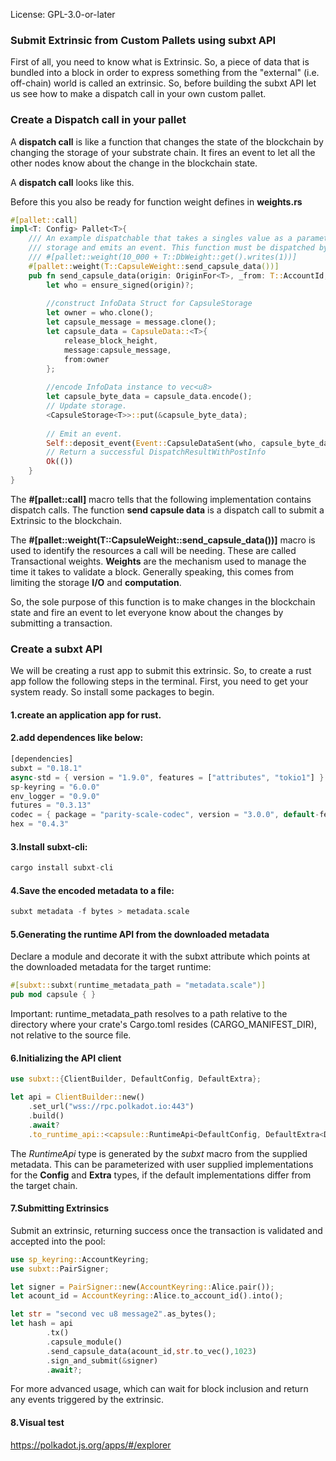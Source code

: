 License: GPL-3.0-or-later
### Submit Extrinsic from Custom Pallets using subxt API
First of all, you need to know what is Extrinsic. So, a piece of data that is bundled into a block in order to express something from the "external" (i.e. off-chain) world is called an extrinsic. So, before building the subxt API let us see how to make a dispatch call in your own custom pallet.

### Create a Dispatch call in your pallet
A **dispatch call** is like a function that changes the state of the blockchain by changing the storage of your substrate chain. It fires an event to let all the other nodes know about the change in the blockchain state.

A **dispatch call** looks like this.

Before this you also be ready for function weight defines in **weights.rs**

``` rust
#[pallet::call]
impl<T: Config> Pallet<T>{
	/// An example dispatchable that takes a singles value as a parameter, writes the value to
	/// storage and emits an event. This function must be dispatched by a signed extrinsic.
	/// #[pallet::weight(10_000 + T::DbWeight::get().writes(1))]
	#[pallet::weight(T::CapsuleWeight::send_capsule_data())]
	pub fn send_capsule_data(origin: OriginFor<T>, _from: T::AccountId, message: Vec<u8>, release_block_height: u32) -> DispatchResult {
		let who = ensure_signed(origin)?;
	
		//construct InfoData Struct for CapsuleStorage
		let owner = who.clone();
		let capsule_message = message.clone();
		let capsule_data = CapsuleData::<T>{
			release_block_height,
			message:capsule_message,
			from:owner
		};
	
		//encode InfoData instance to vec<u8>
		let capsule_byte_data = capsule_data.encode();
		// Update storage.
		<CapsuleStorage<T>>::put(&capsule_byte_data);
	
		// Emit an event.
		Self::deposit_event(Event::CapsuleDataSent(who, capsule_byte_data));
		// Return a successful DispatchResultWithPostInfo
		Ok(())
	}
}
``` 

The **#[pallet::call]** macro tells that the following implementation contains dispatch calls. The function **send capsule data** is a dispatch call to submit a Extrinsic to the blockchain.

The **#[pallet::weight(T::CapsuleWeight::send_capsule_data())]** macro is used to identify the resources a call will be needing. These are called Transactional weights. **Weights** are the mechanism used to manage the time it takes to validate a block. Generally speaking, this comes from limiting the storage **I/O** and **computation**.

So, the sole purpose of this function is to make changes in the blockchain state and fire an event to let everyone know about the changes by submitting a transaction.

### Create a subxt API
We will be creating a rust app to submit this extrinsic. So, to create a rust app follow the following steps in the terminal. First, you need to get your system ready. So install some packages to begin.

#### 1.create an application app for rust.

#### 2.add dependences like below:
``` rust
[dependencies]
subxt = "0.18.1"
async-std = { version = "1.9.0", features = ["attributes", "tokio1"] }
sp-keyring = "6.0.0"
env_logger = "0.9.0"
futures = "0.3.13"
codec = { package = "parity-scale-codec", version = "3.0.0", default-features = false, features = ["derive", "full", "bit-vec"] }
hex = "0.4.3"
```

#### 3.Install subxt-cli:
``` rust
cargo install subxt-cli
``` 

#### 4.Save the encoded metadata to a file:
``` rust
subxt metadata -f bytes > metadata.scale
``` 

#### 5.Generating the runtime API from the downloaded metadata
Declare a module and decorate it with the subxt attribute which points at the downloaded metadata for the target runtime:
``` rust
#[subxt::subxt(runtime_metadata_path = "metadata.scale")]
pub mod capsule { }
```
Important: runtime_metadata_path resolves to a path relative to the directory where your crate's Cargo.toml resides (CARGO_MANIFEST_DIR), not relative to the source file.

#### 6.Initializing the API client
``` rust
use subxt::{ClientBuilder, DefaultConfig, DefaultExtra};

let api = ClientBuilder::new()
    .set_url("wss://rpc.polkadot.io:443")
    .build()
    .await?
    .to_runtime_api::<capsule::RuntimeApi<DefaultConfig, DefaultExtra<DefaultConfig>>>();
``` 
	
The *RuntimeApi* type is generated by the *subxt* macro from the supplied metadata. This can be parameterized with user supplied implementations for the **Config** and **Extra** types, if the default implementations differ from the target chain.

#### 7.Submitting Extrinsics
Submit an extrinsic, returning success once the transaction is validated and accepted into the pool:
``` rust
use sp_keyring::AccountKeyring;
use subxt::PairSigner;

let signer = PairSigner::new(AccountKeyring::Alice.pair());
let acount_id = AccountKeyring::Alice.to_account_id().into();

let str = "second vec u8 message2".as_bytes();
let hash = api
        .tx()
        .capsule_module()
        .send_capsule_data(acount_id,str.to_vec(),1023)
        .sign_and_submit(&signer)
        .await?;
``` 

For more advanced usage, which can wait for block inclusion and return any events triggered by the extrinsic.

#### 8.Visual test

https://polkadot.js.org/apps/#/explorer